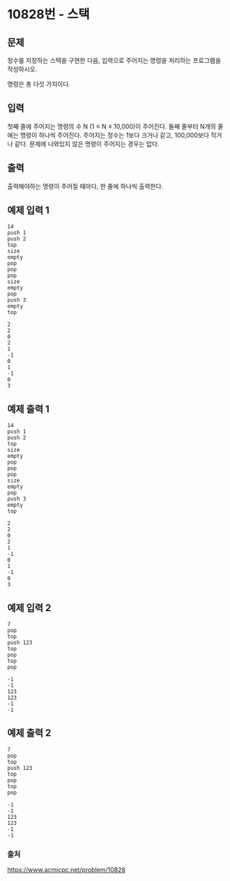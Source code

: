 # 10828번 - 스택   
## 문제   
정수를 저장하는 스택을 구현한 다음, 입력으로 주어지는 명령을 처리하는 프로그램을 작성하시오.   
   
명령은 총 다섯 가지이다.   
   
## 입력   
첫째 줄에 주어지는 명령의 수 N (1 ≤ N ≤ 10,000)이 주어진다. 둘째 줄부터 N개의 줄에는 명령이 하나씩 주어진다. 주어지는 정수는 1보다 크거나 같고, 100,000보다 작거나 같다. 문제에 나와있지 않은 명령이 주어지는 경우는 없다.   
   
## 출력   
출력해야하는 명령이 주어질 때마다, 한 줄에 하나씩 출력한다.   
   
## 예제 입력 1   
```   
14
push 1
push 2
top
size
empty
pop
pop
pop
size
empty
pop
push 3
empty
top
```   
```   
2
2
0
2
1
-1
0
1
-1
0
3
```   
## 예제 출력 1   
```   
14
push 1
push 2
top
size
empty
pop
pop
pop
size
empty
pop
push 3
empty
top
```   
```   
2
2
0
2
1
-1
0
1
-1
0
3
```   
## 예제 입력 2   
```   
7
pop
top
push 123
top
pop
top
pop
```   
```   
-1
-1
123
123
-1
-1
```   
## 예제 출력 2   
```   
7
pop
top
push 123
top
pop
top
pop
```   
```   
-1
-1
123
123
-1
-1
```   

### 출처
https://www.acmicpc.net/problem/10828
